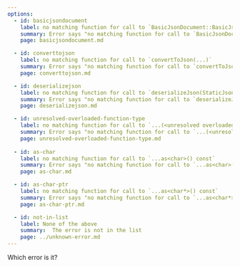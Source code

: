 ```yaml
---
options:
  - id: basicjsondocument
    label: no matching function for call to `BasicJsonDocument::BasicJsonDocument()`
    summary: Error says "no matching function for call to `BasicJsonDocument::BasicJsonDocument()`"
    page: basicjsondocument.md

  - id: converttojson
    label: no matching function for call to `convertToJson(...)`
    summary: Error says "no matching function for call to `convertToJson(...)`"
    page: converttojson.md

  - id: deserializejson
    label: no matching function for call to `deserializeJson(StaticJsonDocument<200> (&)(), ...)`
    summary: Error says "no matching function for call to `deserializeJson(StaticJsonDocument<200> (&)(), ...)`"
    page: deserializejson.md

  - id: unresolved-overloaded-function-type
    label: no matching function for call to `...(<unresolved overloaded function type>)`
    summary: Error says "no matching function for call to `...(<unresolved overloaded function type>)`"
    page: unresolved-overloaded-function-type.md
  
  - id: as-char
    label: no matching function for call to `...as<char>() const`
    summary: Error says "no matching function for call to `...as<char>()` const"
    page: as-char.md

  - id: as-char-ptr
    label: no matching function for call to `...as<char*>() const`
    summary: Error says "no matching function for call to `...as<char*>()` const"
    page: as-char-ptr.md

  - id: not-in-list
    label: None of the above
    summary:  The error is not in the list
    page: ../unknown-error.md
---
```


Which error is it?